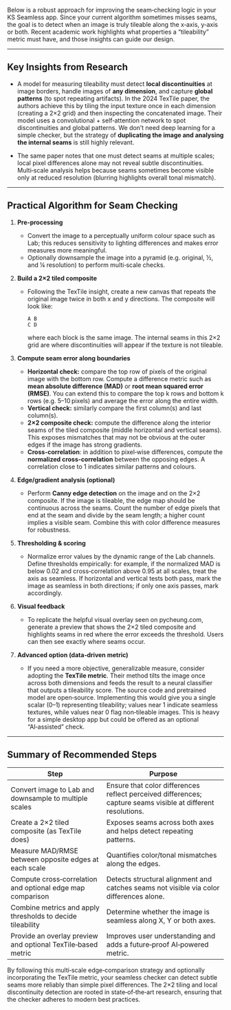 Below is a robust approach for improving the seam‑checking logic in your KS Seamless app.  Since your current algorithm sometimes misses seams, the goal is to detect when an image is truly tileable along the x‑axis, y‑axis or both.  Recent academic work highlights what properties a “tileability” metric must have, and those insights can guide our design.

---

## Key Insights from Research

* A model for measuring tileability must detect **local discontinuities** at image borders, handle images of **any dimension**, and capture **global patterns** (to spot repeating artifacts).  In the 2024 TexTile paper, the authors achieve this by tiling the input texture once in each dimension (creating a 2×2 grid) and then inspecting the concatenated image.  Their model uses a convolutional + self‑attention network to spot discontinuities and global patterns.  We don’t need deep learning for a simple checker, but the strategy of **duplicating the image and analysing the internal seams** is still highly relevant.

* The same paper notes that one must detect seams at multiple scales; local pixel differences alone may not reveal subtle discontinuities.  Multi‑scale analysis helps because seams sometimes become visible only at reduced resolution (blurring highlights overall tonal mismatch).

---

## Practical Algorithm for Seam Checking

1. **Pre‑processing**

   * Convert the image to a perceptually uniform colour space such as Lab; this reduces sensitivity to lighting differences and makes error measures more meaningful.
   * Optionally downsample the image into a pyramid (e.g. original, ½, and ¼ resolution) to perform multi‑scale checks.

2. **Build a 2×2 tiled composite**

   * Following the TexTile insight, create a new canvas that repeats the original image twice in both x and y directions.  The composite will look like:

     ```
     A B
     C D
     ```

     where each block is the same image.  The internal seams in this 2×2 grid are where discontinuities will appear if the texture is not tileable.

3. **Compute seam error along boundaries**

   * **Horizontal check:** compare the top row of pixels of the original image with the bottom row.  Compute a difference metric such as **mean absolute difference (MAD)** or **root mean squared error (RMSE)**.  You can extend this to compare the top k rows and bottom k rows (e.g. 5–10 pixels) and average the error along the entire width.
   * **Vertical check:** similarly compare the first column(s) and last column(s).
   * **2×2 composite check:** compute the difference along the interior seams of the tiled composite (middle horizontal and vertical seams).  This exposes mismatches that may not be obvious at the outer edges if the image has strong gradients.
   * **Cross‑correlation**: in addition to pixel‑wise differences, compute the **normalized cross‑correlation** between the opposing edges.  A correlation close to 1 indicates similar patterns and colours.

4. **Edge/gradient analysis (optional)**

   * Perform **Canny edge detection** on the image and on the 2×2 composite.  If the image is tileable, the edge map should be continuous across the seams.  Count the number of edge pixels that end at the seam and divide by the seam length; a higher count implies a visible seam.  Combine this with color difference measures for robustness.

5. **Thresholding & scoring**

   * Normalize error values by the dynamic range of the Lab channels.  Define thresholds empirically: for example, if the normalized MAD is below 0.02 and cross‑correlation above 0.95 at all scales, treat the axis as seamless.  If horizontal and vertical tests both pass, mark the image as seamless in both directions; if only one axis passes, mark accordingly.

6. **Visual feedback**

   * To replicate the helpful visual overlay seen on pycheung.com, generate a preview that shows the 2×2 tiled composite and highlights seams in red where the error exceeds the threshold.  Users can then see exactly where seams occur.

7. **Advanced option (data‑driven metric)**

   * If you need a more objective, generalizable measure, consider adopting the **TexTile metric**.  Their method tilts the image once across both dimensions and feeds the result to a neural classifier that outputs a tileability score.  The source code and pretrained model are open‑source.  Implementing this would give you a single scalar (0–1) representing tileability; values near 1 indicate seamless textures, while values near 0 flag non‑tileable images.  This is heavy for a simple desktop app but could be offered as an optional “AI‑assisted” check.

---

## Summary of Recommended Steps

| Step                                                         | Purpose                                                                                                      |
| ------------------------------------------------------------ | ------------------------------------------------------------------------------------------------------------ |
| Convert image to Lab and downsample to multiple scales       | Ensure that color differences reflect perceived differences; capture seams visible at different resolutions. |
| Create a 2×2 tiled composite (as TexTile does)               | Exposes seams across both axes and helps detect repeating patterns.                                          |
| Measure MAD/RMSE between opposite edges at each scale        | Quantifies color/tonal mismatches along the edges.                                                           |
| Compute cross‑correlation and optional edge map comparison   | Detects structural alignment and catches seams not visible via color differences alone.                      |
| Combine metrics and apply thresholds to decide tileability   | Determine whether the image is seamless along X, Y or both axes.                                             |
| Provide an overlay preview and optional TexTile‑based metric | Improves user understanding and adds a future‑proof AI‑powered metric.                                       |

By following this multi‑scale edge‑comparison strategy and optionally incorporating the TexTile metric, your seamless checker can detect subtle seams more reliably than simple pixel differences. The 2×2 tiling and local discontinuity detection are rooted in state‑of‑the‑art research, ensuring that the checker adheres to modern best practices.
